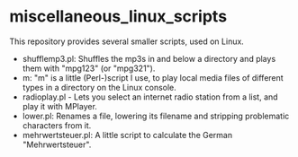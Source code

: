 # miscellaneous_linux_scripts

This repository provides several smaller scripts, used on Linux.

- shufflemp3.pl: Shuffles the mp3s in and below a directory and plays them with "mpg123" (or "mpg321").
- m: "m" is a little (Perl-)script I use, to play local media files of different types in a directory on the Linux console.
- radioplay.pl - Lets you select an internet radio station from a list, and play it with MPlayer.
- lower.pl: Renames a file, lowering its filename and stripping problematic characters from it.
- mehrwertsteuer.pl: A little script to calculate the German "Mehrwertsteuer".
